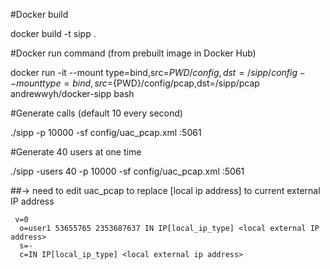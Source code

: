 #Docker build

docker build -t sipp .

#Docker run command (from prebuilt image in Docker Hub)

docker run -it --mount type=bind,src=${PWD}/config,dst=/sipp/config --mount type=bind,src=${PWD}/config/pcap,dst=/sipp/pcap andrewwyh/docker-sipp bash

#Generate calls (default 10 every second)

./sipp -p 10000 -sf config/uac_pcap.xml <remote host>:5061

#Generate 40 users at one time

./sipp -users 40 -p 10000 -sf config/uac_pcap.xml <remote host>:5061

##-> need to edit uac_pcap to replace [local ip address] to current external IP address

     v=0
      o=user1 53655765 2353687637 IN IP[local_ip_type] <local external IP address>
      s=-
      c=IN IP[local_ip_type] <local external ip address>

